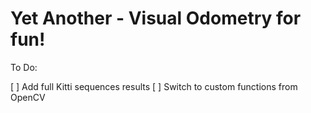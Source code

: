 # Yet Another - Visual Odometry for fun!

To Do:

[ ] Add full Kitti sequences results
[ ] Switch to custom functions from OpenCV
